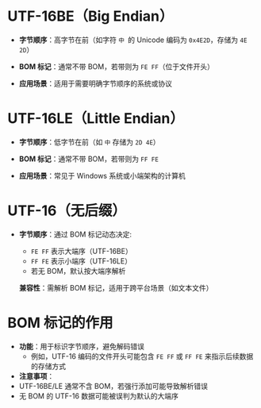 # **UTF-16BE（Big Endian）**

- **字节顺序**：高字节在前（如字符 `中 `的 Unicode 编码为 `0x4E2D`，存储为 `4E 2D`）

- **BOM 标记**：通常不带 BOM，若带则为 `FE FF`（位于文件开头）

- **应用场景**：适用于需要明确字节顺序的系统或协议

# **UTF-16LE（Little Endian）**

- **字节顺序**：低字节在前（如 `中` 存储为 `2D 4E`）

- **BOM 标记**：通常不带 BOM，若带则为 `FF FE`
- **应用场景**：常见于 Windows 系统或小端架构的计算机

# **UTF-16（无后缀）**

- **字节顺序**：通过 BOM 标记动态决定:

  - `FE FF` 表示大端序（UTF-16BE）
  - `FF FE` 表示小端序（UTF-16LE）
  - 若无 BOM，默认按大端序解析

  **兼容性**：需解析 BOM 标记，适用于跨平台场景（如文本文件）

# BOM 标记的作用

- **功能**：用于标识字节顺序，避免解码错误
  - 例如，UTF-16 编码的文件开头可能包含 `FE FF` 或 `FF FE` 来指示后续数据的存储方式
- **注意事项**：
- UTF-16BE/LE 通常不含 BOM，若强行添加可能导致解析错误
- 无 BOM 的 UTF-16 数据可能被误判为默认的大端序